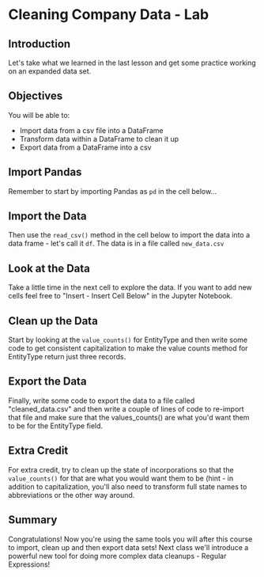 
# Cleaning Company Data - Lab


## Introduction
Let's take what we learned in the last lesson and get some practice working on an expanded data set.


## Objectives
You will be able to:
* Import data from a csv file into a DataFrame
* Transform data within a DataFrame to clean it up
* Export data from a DataFrame into a csv

## Import Pandas

Remember to start by importing Pandas as `pd` in the cell below...

## Import the Data

Then use the `read_csv()` method in the cell below to import the data into a data frame - let's call it `df`. The data is in a file called `new_data.csv`

## Look at the Data

Take a little time in the next cell to explore the data. If you want to add new cells feel free to "Insert - Insert Cell Below" in the Jupyter Notebook.


## Clean up the Data
Start by looking at the `value_counts()` for EntityType and then write some code to get consistent capitalization to make the value counts method for EntityType return just three records.

## Export the Data

Finally, write some code to export the data to a file called "cleaned_data.csv" and then write a couple of lines of code to re-import that file and make sure that the values_counts() are what you'd want them to be for the EntityType field.

## Extra Credit

For extra credit, try to clean up the state of incorporations so that the `value_counts()` for that are what you would want them to be (hint - in addition to capitalization, you'll also need to transform full state names to abbreviations or the other way around. 

## Summary

Congratulations! Now you're using the same tools you will after this course to import, clean up and then export data sets! Next class we'll introduce a powerful new tool for doing more complex data cleanups - Regular Expressions!

